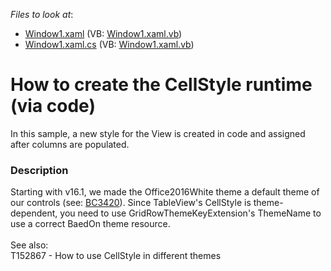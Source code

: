 <!-- default file list -->
*Files to look at*:

* [Window1.xaml](./CS/Window1.xaml) (VB: [Window1.xaml.vb](./VB/Window1.xaml.vb))
* [Window1.xaml.cs](./CS/Window1.xaml.cs) (VB: [Window1.xaml.vb](./VB/Window1.xaml.vb))
<!-- default file list end -->
# How to create the CellStyle runtime (via code)


<p>In this sample, a new style for the View is created in code and assigned after columns are populated. </p>


<h3>Description</h3>

<p>Starting with v16.1, we made the Office2016White theme a default theme of our controls (see:&nbsp;<a href="https://www.devexpress.com/Support/Center/VersionHistory/BreakingChanges?id=BC3420">BC3420</a>). Since TableView's CellStyle is theme-dependent, you need to use GridRowThemeKeyExtension's ThemeName to use a correct BaedOn theme resource.&nbsp;<br><br>See also:&nbsp;<br><a data-ticket="T152867">T152867 - How to use CellStyle in different themes</a></p>

<br/>


